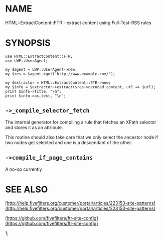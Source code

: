 # NAME

HTML::ExtractContent::FTR - extract content using Full-Test-RSS rules

# SYNOPSIS

    use HTML::ExtractContent::FTR;
    use LWP::UserAgent;

    my $agent = LWP::UserAgent->new;
    my $res = $agent->get('http://www.example.com/');

    my $extractor = HTML::ExtractContent::FTR->new;
    my $info = $extractor->extract($res->decoded_content, url => $url);
    print $info->title, "\n";
    print $info->as_text, "\n";

## `->_compile_selector_fetch`

The internal generator for compiling a rule that fetches an
XPath selector and stores it as an attribute.

This routine should also take care that we only select the ancestor node
if two nodes get selected and one is a descendant of the other.

## `->compile_if_page_contains`

A no-op currently

# SEE ALSO 

[http://help.fivefilters.org/customer/portal/articles/223153-site-patterns](http://help.fivefilters.org/customer/portal/articles/223153-site-patterns)

[https://github.com/fivefilters/ftr-site-config](https://github.com/fivefilters/ftr-site-config)

1;
